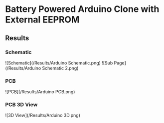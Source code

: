# Battery Powered Arduino Clone with External EEPROM

## Results
### Schematic
![Schematic](/Results/Arduino Schematic.png)
![Sub Page] (/Results/Arduino Schematic 2.png)

### PCB 
![PCB](/Results/Arduino PCB.png)

### PCB 3D View
![3D View](/Results/Arduino 3D.png)
